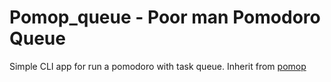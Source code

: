 # Pomop_queue - Poor man Pomodoro Queue

Simple CLI app for run a pomodoro with task queue. Inherit from [pomop](https://github.com/hvnsweeting/pomop)
